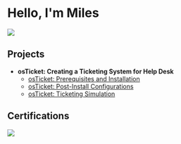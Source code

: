 # Hello, I'm Miles
<a href="https://www.linkedin.com/in/miles-maxie-84b313299/"><img src="https://img.shields.io/badge/-LinkedIn-0072b1?&style=for--badge&logo=linkedin&logoColor=white" /></a>

## Projects
- <b> osTicket: Creating a Ticketing System for Help Desk </b>
  - [osTicket: Prerequisites and Installation](https://github.com/mylesmaxie0/osticket-prereqs)
  - [osTicket: Post-Install Configurations](https://github.com/mylesmaxie0/post-install)
  - [osTicket: Ticketing Simulation](https://github.com/mylesmaxie0/ticket-simulation)




## Certifications
<div>
<img src="https://img.shields.io/badge/-Security%2B-FF0000?&style=for--badge&logo=CompTIA&logoColor=white" />
</div>
